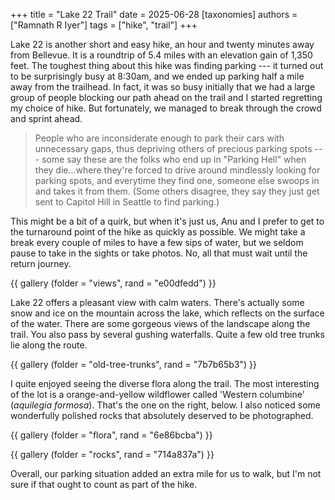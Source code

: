 +++
title = "Lake 22 Trail"
date = 2025-06-28
[taxonomies]
authors = ["Ramnath R Iyer"]
tags = ["hike", "trail"]
+++

Lake 22 is another short and easy hike, an hour and twenty minutes away from Bellevue. It is a
roundtrip of 5.4 miles with an elevation gain of 1,350 feet. The toughest thing about this hike was
finding parking --- it turned out to be surprisingly busy at 8:30am, and we ended up parking half a
mile away from the trailhead. In fact, it was so busy initially that we had a large group of people
blocking our path ahead on the trail and I started regretting my choice of hike. But fortunately, we
managed to break through the crowd and sprint ahead.

> People who are inconsiderate enough to park their cars with unnecessary gaps, thus depriving
> others of precious parking spots --- some say these are the folks who end up in "Parking Hell"
> when they die...where they're forced to drive around mindlessly looking for parking spots, and
> everytime they find one, someone else swoops in and takes it from them. (Some others disagree,
> they say they just get sent to Capitol Hill in Seattle to find parking.)

This might be a bit of a quirk, but when it's just us, Anu and I prefer to get to the turnaround
point of the hike as quickly as possible. We might take a break every couple of miles to have a few
sips of water, but we seldom pause to take in the sights or take photos. No, all that must wait
until the return journey.

{{ gallery (folder = "views", rand = "e00dfedd") }}

Lake 22 offers a pleasant view with calm waters. There's actually some snow and ice on the mountain
across the lake, which reflects on the surface of the water. There are some gorgeous views of the
landscape along the trail. You also pass by several gushing waterfalls. Quite a few old tree trunks
lie along the route.

{{ gallery (folder = "old-tree-trunks", rand = "7b7b65b3") }}

I quite enjoyed seeing the diverse flora along the trail. The most interesting of the lot is
a orange-and-yellow wildflower called 'Western columbine' (*aquilegia formosa*). That's the one on
the right, below. I also noticed some wonderfully polished rocks that absolutely deserved to be
photographed.

{{ gallery (folder = "flora", rand = "6e86bcba") }}

{{ gallery (folder = "rocks", rand = "714a837a") }}

Overall, our parking situation added an extra mile for us to walk, but I'm not sure if that ought to
count as part of the hike.
